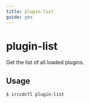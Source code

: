 ```yaml
---
title: plugin-list
guide: yes
---
```


# plugin-list

Get the list of all loaded plugins.

## Usage

````nohighlight
$ irccdctl plugin-list
````
